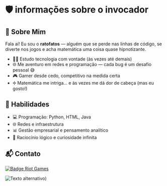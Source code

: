 
# 🛡️ informações sobre o invocador

## 👤 Sobre Mim
Fala aí! Eu sou o **ratofatos** — alguém que se perde nas linhas de código, se diverte nos jogos e acha matemática uma coisa quase hipnotizante.

- 🧑‍💻 Estudo tecnologia com vontade (às vezes até demais)
- 🌐 Me aventuro em redes e programação — cada bug é um desafio pessoal 😅
- 🎮 Gamer desde cedo, competitivo na medida certa
- ➗ Matemática me intriga… e às vezes me dá dor de cabeça (mas eu gosto!)

## 🧠 Habilidades

- 💻 Programação: Python, HTML, Java
- 🌐 Redes e infraestrutura
- 📊 Gestão empresarial e pensamento analítico
- 🧠 Raciocínio lógico e curiosidade infinita

## 📬 Contato

[![Badge Riot Games](https://img.shields.io/badge/RiotGames-ratofatos%20Contact-red?logo=riot-games&style=for-the-badge)](https://op.gg/pt/lol/summoners/br/ratofatos-br1)



![Texto alternativo](https://ddragon.leagueoflegends.com/cdn/img/champion/splash/Yone_0.jpg))